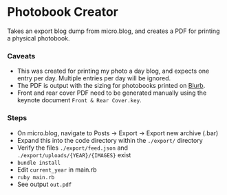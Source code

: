 # Photobook Creator

Takes an export blog dump from micro.blog, and creates a PDF for printing a physical photobook.

### Caveats

- This was created for printing my photo a day blog, and expects one entry per day. Multiple entries per day will be ignored.
- The PDF is output with the sizing for photobooks printed on [Blurb](blurb.co.uk).
- Front and rear cover PDF need to be generated manually using the keynote document `Front & Rear Cover.key`.

### Steps

- On micro.blog, navigate to Posts -> Export -> Export new archive (.bar)
- Expand this into the code directory within the `./export/` directory
- Verify the files `./export/feed.json` and `./export/uploads/{YEAR}/{IMAGES}` exist
- `bundle install`
- Edit `current_year` in main.rb
- `ruby main.rb`
- See output `out.pdf`
